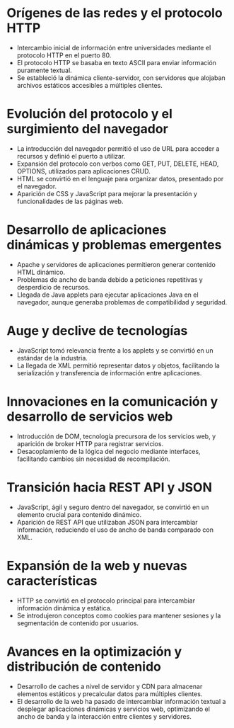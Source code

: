 # Orígenes de las redes y el protocolo HTTP
- Intercambio inicial de información entre universidades mediante el protocolo HTTP en el puerto 80.
- El protocolo HTTP se basaba en texto ASCII para enviar información puramente textual.
- Se estableció la dinámica cliente-servidor, con servidores que alojaban archivos estáticos accesibles a múltiples clientes.

# Evolución del protocolo y el surgimiento del navegador
- La introducción del navegador permitió el uso de URL para acceder a recursos y definió el puerto a utilizar.
- Expansión del protocolo con verbos como GET, PUT, DELETE, HEAD, OPTIONS, utilizados para aplicaciones CRUD.
- HTML se convirtió en el lenguaje para organizar datos, presentado por el navegador.
- Aparición de CSS y JavaScript para mejorar la presentación y funcionalidades de las páginas web.

# Desarrollo de aplicaciones dinámicas y problemas emergentes
- Apache y servidores de aplicaciones permitieron generar contenido HTML dinámico.
- Problemas de ancho de banda debido a peticiones repetitivas y desperdicio de recursos.
- Llegada de Java applets para ejecutar aplicaciones Java en el navegador, aunque generaba problemas de compatibilidad y seguridad.

# Auge y declive de tecnologías
- JavaScript tomó relevancia frente a los applets y se convirtió en un estándar de la industria.
- La llegada de XML permitió representar datos y objetos, facilitando la serialización y transferencia de información entre aplicaciones.

# Innovaciones en la comunicación y desarrollo de servicios web
- Introducción de DOM, tecnología precursora de los servicios web, y aparición de broker HTTP para registrar servicios.
- Desacoplamiento de la lógica del negocio mediante interfaces, facilitando cambios sin necesidad de recompilación.

# Transición hacia REST API y JSON
- JavaScript, ágil y seguro dentro del navegador, se convirtió en un elemento crucial para contenido dinámico.
- Aparición de REST API que utilizaban JSON para intercambiar información, reduciendo el uso de ancho de banda comparado con XML.

# Expansión de la web y nuevas características
- HTTP se convirtió en el protocolo principal para intercambiar información dinámica y estática.
- Se introdujeron conceptos como cookies para mantener sesiones y la segmentación de contenido por usuarios.

# Avances en la optimización y distribución de contenido
- Desarrollo de caches a nivel de servidor y CDN para almacenar elementos estáticos y precalcular datos para múltiples clientes.
- El desarrollo de la web ha pasado de intercambiar información textual a desplegar aplicaciones dinámicas y servicios web, optimizando el ancho de banda y la interacción entre clientes y servidores.
